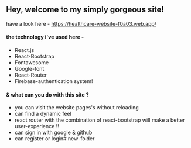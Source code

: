 ## Hey, welcome to my simply gorgeous site! ##

have a look here - https://healthcare-website-f0a03.web.app/

#### the technology i've used here - ####
* React.js
* React-Bootstrap
* Fontawesome
* Google-font
* React-Router
* Firebase-authentication system!

#### & what can you do with this site ? ####
* you can visit the website pages's without reloading
* can find a dynamic feel
* react router with the combination of react-bootstrap will make a better user-experience !!
* can sign in with google & github
* can register or login# new-folder
